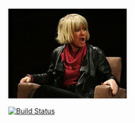 ![pomeranz](https://github.com/dylanegan/pomeranz/raw/master/pomeranz.jpg)

[![Build Status](https://secure.travis-ci.org/dylanegan/pomeranz.png?branch=master)](http://travis-ci.org/dylanegan/pomeranz)
